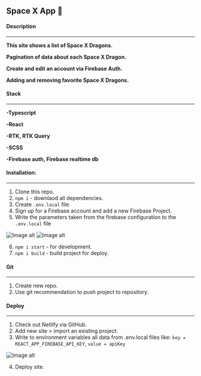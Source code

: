 ## Space X App 🚀 

#### Description
___
**This site shows a list of Space X Dragons.**  

**Pagination of data about each Space X Dragon.**  

**Create and edit an account via Firebase Auth.**  

**Adding and removing favorite Space X Dragons.**  


#### Stack
___
**-Typescript**  

**-React**  

**-RTK, RTK Query**  

**-SCSS**  

**-Firebase auth, Firebase realtime db**  

    
#### Installation:
___
1) Clone this repo.
2) `npm i` - downlaod all dependencies.
3) Create `.env.local` file.
4) Sign up for a Firebase account and add a new Firebase Project.
5) Write the parameters taken from the firebase configuration to the `.env.local` file  

![Image alt](https://blog.logrocket.com/wp-content/uploads/2020/03/web-config-firebase-console-e1629488970325.png)
![Image alt](https://i.ibb.co/19xQq5R/envlocal.png )  

6) `npm i start` - for development.
7) `npm i build` - build project for deploy.

#### Git
___
1) Create new repo.
2) Use git recommendation to push project to repository.

#### Deploy
___
1) Check out Netlify via GitHub.
2) Add new site > import an existing project.
3) Write to environment variables all data from .env.local files like:
`key = REACT_APP_FIREBASE_API_KEY`, 
`value = apiKey`  

![Image alt](https://i.ibb.co/3ckB8LP/netlify.png")  

4) Deploy site. 